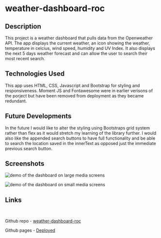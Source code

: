 # weather-dashboard-roc

## Description
This project is a weather dashboard that pulls data from the Openweather API. The app displays the current weather, an icon showing the weather, temperature in celcius, wind speed, humidity and UV Index. It also displays the next 5 days weather forecast and can allow the user to search their most recent search.

## Technologies Used 
This app uses HTML, CSS, Javascript and Bootstrap for styling and responsiveness. Moment JS and Fontawesome were in earlier verisons of the porject but have been removed from deployment as they became redundant.

## Future Developments
In the future I would like to alter the styling using Bootstraps grid system rather than flex as it would stretch my learning of the library further. I would also like the appended search buttons to have full functionality and be able to search the location saved in the innerText as opposed just the immediate previous search button.

## Screenshots
![demo of the dashboard on large media screens](screenshots/demo-one.gif)
<br>

![demo of the dashboard on small media screens](screenshots/demo-two.gif)
<br>

## Links
<br>

Github repo - [weather-dashboard-roc](https://github.com/Ryocon/weather-dashboard-roc)
<br>

Github pages - [Deployed]()

